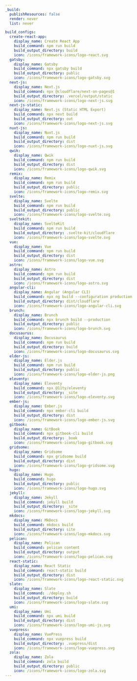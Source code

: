 ```yaml
---
_build:
  publishResources: false
  render: never
  list: never

build_configs:
  create-react-app:
    display_name: Create React App
    build_command: npm run build
    build_output_directory: build
    icon: /icons/framework-icons/logo-react.svg
  gatsby:
    display_name: Gatsby
    build_command: npx gatsby build
    build_output_directory: public
    icon: /icons/framework-icons/logo-gatsby.svg
  next-js:
    display_name: Next.js
    build_command: npx @cloudflare/next-on-pages@1
    build_output_directory: .vercel/output/static
    icon: /icons/framework-icons/logo-next-js.svg
  next-js-static:
    display_name: Next.js (Static HTML Export)
    build_command: npx next build
    build_output_directory: out
    icon: /icons/framework-icons/logo-next-js.svg
  nuxt-js:
    display_name: Nuxt.js
    build_command: npm run build
    build_output_directory: dist
    icon: /icons/framework-icons/logo-nuxt-js.svg
  qwik:
    display_name: Qwik
    build_command: npm run build
    build_output_directory: dist
    icon: /icons/framework-icons/logo-qwik.svg
  remix:
    display_name: Remix
    build_command: npm run build
    build_output_directory: public
    icon: /icons/framework-icons/logo-remix.svg
  svelte:
    display_name: Svelte
    build_command: npm run build
    build_output_directory: public
    icon: /icons/framework-icons/logo-svelte.svg
  sveltekit:
    display_name: SvelteKit
    build_command: npm run build
    build_output_directory: .svelte-kit/cloudflare
    icon: /icons/framework-icons/logo-svelte.svg
  vue:
    display_name: Vue
    build_command: npm run build
    build_output_directory: dist
    icon: /icons/framework-icons/logo-vue.svg
  astro:
    display_name: Astro
    build_command: npm run build
    build_output_directory: dist
    icon: /icons/framework-icons/logo-astro.svg
  angular-cli:
    display_name: Angular (Angular CLI)
    build_command: npx ng build --configuration production
    build_output_directory: dist/cloudflare
    icon: /icons/framework-icons/logo-angular-cli.svg
  brunch:
    display_name: Brunch
    build_command: npx brunch build --production
    build_output_directory: public
    icon: /icons/framework-icons/logo-brunch.svg
  docusaurus:
    display_name: Docusaurus
    build_command: npm run build
    build_output_directory: build
    icon: /icons/framework-icons/logo-docusaurus.svg
  elder-js:
    display_name: Elder.js
    build_command: npm run build
    build_output_directory: public
    icon: /icons/framework-icons/logo-elder-js.png
  eleventy:
    display_name: Eleventy
    build_command: npx @11ty/eleventy
    build_output_directory: _site
    icon: /icons/framework-icons/logo-eleventy.svg
  ember-js:
    display_name: Ember.js
    build_command: npx ember-cli build
    build_output_directory: dist
    icon: /icons/framework-icons/logo-ember-js.svg
  gitbook:
    display_name: GitBook
    build_command: npx gitbook-cli build
    build_output_directory: _book
    icon: /icons/framework-icons/logo-gitbook.svg
  gridsome:
    display_name: Gridsome
    build_command: npx gridsome build
    build_output_directory: dist
    icon: /icons/framework-icons/logo-gridsome.svg
  hugo:
    display_name: Hugo
    build_command: hugo
    build_output_directory: public
    icon: /icons/framework-icons/logo-hugo.svg
  jekyll:
    display_name: Jekyll
    build_command: jekyll build
    build_output_directory: _site
    icon: /icons/framework-icons/logo-jekyll.svg
  mkdocs:
    display_name: MkDocs
    build_command: mkdocs build
    build_output_directory: site
    icon: /icons/framework-icons/logo-mkdocs.svg
  pelican:
    display_name: Pelican
    build_command: pelican content
    build_output_directory: output
    icon: /icons/framework-icons/logo-pelican.svg
  react-static:
    display_name: React Static
    build_command: react-static build
    build_output_directory: dist
    icon: /icons/framework-icons/logo-react-static.svg
  slate:
    display_name: Slate
    build_command: ./deploy.sh
    build_output_directory: build
    icon: /icons/framework-icons/logo-slate.svg
  umi:
    display_name: Umi
    build_command: npx umi build
    build_output_directory: dist
    icon: /icons/framework-icons/logo-umi-js.svg
  vuepress:
    display_name: VuePress
    build_command: npx vuepress build
    build_output_directory: .vuepress/dist
    icon: /icons/framework-icons/logo-vuepress.svg
  zola:
    display_name: Zola
    build_command: zola build
    build_output_directory: public
    icon: /icons/framework-icons/logo-zola.svg
---
```

